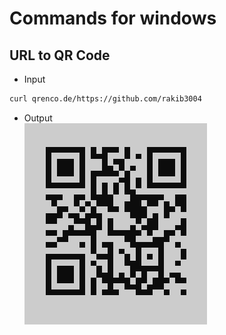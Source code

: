 # Commands for windows
## URL to QR Code
 * Input
```bash
curl qrenco.de/https://github.com/rakib3004
```
 * Output  
![QR Code](https://github.com/rakib3004/shortcuts/blob/main/images/QR-Code.png)
